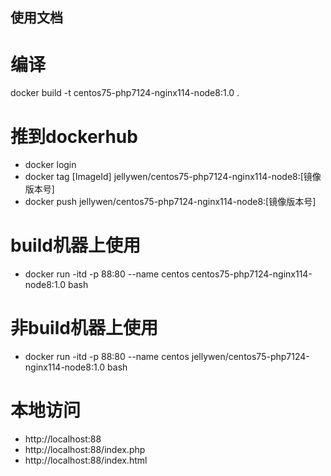 ## 使用文档
# 编译
docker build -t centos75-php7124-nginx114-node8:1.0 .

# 推到dockerhub
- docker login
- docker tag [ImageId] jellywen/centos75-php7124-nginx114-node8:[镜像版本号]
- docker push jellywen/centos75-php7124-nginx114-node8:[镜像版本号]

# build机器上使用
- docker run -itd -p 88:80 --name centos centos75-php7124-nginx114-node8:1.0 bash

# 非build机器上使用
- docker run -itd -p 88:80 --name centos jellywen/centos75-php7124-nginx114-node8:1.0 bash

# 本地访问
- http://localhost:88
- http://localhost:88/index.php
- http://localhost:88/index.html

